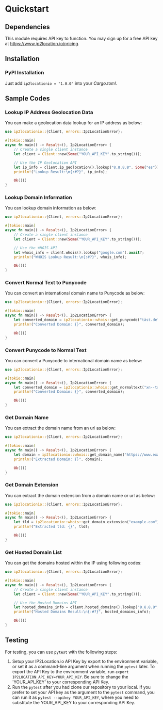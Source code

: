 # Quickstart

## Dependencies

This module requires API key to function. You may sign up for a free API key at <https://www.ip2location.io/pricing>.

## Installation

### PyPI Installation

Just add `ip2locationio = "1.0.0"` into your *Cargo.toml*.


## Sample Codes

### Lookup IP Address Geolocation Data

You can make a geolocation data lookup for an IP address as below:

``` Rust
use ip2locationio::{Client, errors::Ip2LocationError};

#[tokio::main]
async fn main() -> Result<(), Ip2LocationError> {
    // Create a single client instance
    let client = Client::new(Some("YOUR_API_KEY".to_string()));

    // Use the IP Geolocation API
    let ip_info = client.ip_geolocation().lookup("8.8.8.8", Some("es")).await?; // Or specify None if you don't need to use the lang parameter.
    println!("Lookup Result:\n{:#?}", ip_info);

    Ok(())
}
```

### Lookup Domain Information

You can lookup domain information as below:

``` Rust
use ip2locationio::{Client, errors::Ip2LocationError};

#[tokio::main]
async fn main() -> Result<(), Ip2LocationError> {
    // Create a single client instance
    let client = Client::new(Some("YOUR_API_KEY".to_string()));

    // Use the WHOIS API
    let whois_info = client.whois().lookup("google.com").await?;
    println!("WHOIS Lookup Result:\n{:#?}", whois_info);

    Ok(())
}
```

### Convert Normal Text to Punycode

You can convert an international domain name to Punycode as below:

``` Rust
use ip2locationio::{Client, errors::Ip2LocationError};

#[tokio::main]
async fn main() -> Result<(), Ip2LocationError> {
    let converted_domain = ip2locationio::whois::get_punycode("täst.de").unwrap();
    println!("Converted Domain: {}", converted_domain);

    Ok(())
}
```

### Convert Punycode to Normal Text

You can convert a Punycode to international domain name as below:

```Rust
use ip2locationio::{Client, errors::Ip2LocationError};

#[tokio::main]
async fn main() -> Result<(), Ip2LocationError> {
    let converted_domain = ip2locationio::whois::get_normaltext("xn--tst-qla.de").unwrap();
    println!("Converted Domain: {}", converted_domain);

    Ok(())
}
```

### Get Domain Name

You can extract the domain name from an url as below:

```Rust
use ip2locationio::{Client, errors::Ip2LocationError};

#[tokio::main]
async fn main() -> Result<(), Ip2LocationError> {
    let domain = ip2locationio::whois::get_domain_name("https://www.example.com/exe").unwrap();
    println!("Extracted Domain: {}", domain);

    Ok(())
}
```

### Get Domain Extension

You can extract the domain extension from a domain name or url as below:

```Rust
use ip2locationio::{Client, errors::Ip2LocationError};

#[tokio::main]
async fn main() -> Result<(), Ip2LocationError> {
    let tld = ip2locationio::whois::get_domain_extension("example.com").unwrap();
    println!("Extracted tld: {}", tld);

    Ok(())
}
```

### Get Hosted Domain List

You can get the domains hosted within the IP using following codes:

``` Rust
use ip2locationio::{Client, errors::Ip2LocationError};

#[tokio::main]
async fn main() -> Result<(), Ip2LocationError> {
    // Create a single client instance
    let client = Client::new(Some("YOUR_API_KEY".to_string()));

    // Use the Hosted Domains API	
    let hosted_domains_info = client.hosted_domains().lookup("8.8.8.8", None).await?;
    println!("Hosted Domains Result:\n{:#?}", hosted_domains_info);

    Ok(())
}
```

## Testing

For testing, you can use `pytest` with the following steps:

1. Setup your IP2Location.io API Key by export to the environment variable, or set it as a command-line argument when running the `pytest` later. To export the API Key to the environment variable, run `export IP2LOCATION_API_KEY=YOUR_API_KEY`. Be sure to change the 'YOUR_API_KEY' to your corresponding API Key.
2. Run the `pytest` after you had clone our repository to your local. If you prefer to set your API key as the argument to the `pytest` command, you can run it as `pytest --apikey YOUR_API_KEY`, where you need to substitute the YOUR_API_KEY to your corresponding API Key.